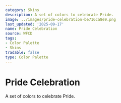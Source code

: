```yaml
---
category: Skins
description: A set of colors to celebrate Pride.
image: ../images/pride-celebration-be716ca8e9.png
last_updated: '2025-09-17'
name: Pride Celebration
source: WFCD
tags:
- Color Palette
- Skins
tradable: false
type: Color Palette
---
```


# Pride Celebration

A set of colors to celebrate Pride.

